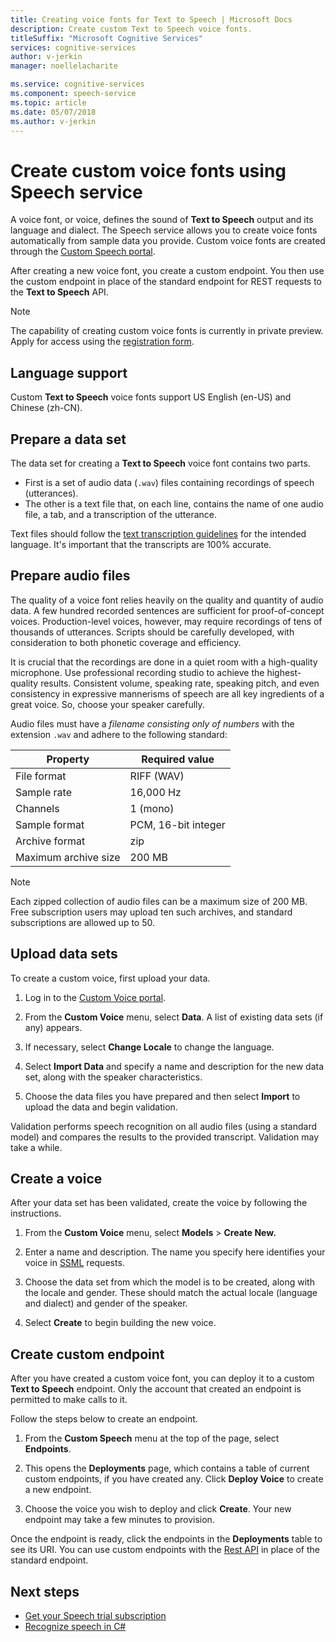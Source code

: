 ```yaml
---
title: Creating voice fonts for Text to Speech | Microsoft Docs
description: Create custom Text to Speech voice fonts.
titleSuffix: "Microsoft Cognitive Services"
services: cognitive-services
author: v-jerkin
manager: noellelacharite

ms.service: cognitive-services
ms.component: speech-service
ms.topic: article
ms.date: 05/07/2018
ms.author: v-jerkin
---
```

# Create custom voice fonts using Speech service

A voice font, or voice, defines the sound of **Text to Speech** output and its language and dialect. The Speech service allows you to create voice fonts automatically from sample data you provide. Custom voice fonts are created through the [Custom Speech portal](https://www.cris.ai/).

After creating a new voice font, you create a custom endpoint. You then use the custom endpoint in place of the standard endpoint for REST requests to the **Text to Speech** API.

> [!NOTE]
> The capability of creating custom voice fonts is currently in private preview. Apply for access using the [registration form](https://forms.office.com/Pages/ResponsePage.aspx?id=v4j5cvGGr0GRqy180BHbR0N8Vcdi8MZBllkZb70o6KdURjRaUzhBVkhUNklCUEMxU0tQMEFPMjVHVi4u).

## Language support

Custom **Text to Speech** voice fonts support US English (en-US) and Chinese (zh-CN).

## Prepare a data set

The data set for creating a **Text to Speech** voice font contains two parts. 
* First is a set of audio data (`.wav`) files containing recordings of speech (utterances). 
* The other is a text file that, on each line, contains the name of one audio file, a tab, and a transcription of the utterance.

Text files should follow the [text transcription guidelines](prepare-transcription.md) for the intended language. It's important that the transcripts are 100% accurate.

## Prepare audio files

The quality of a voice font relies heavily on the quality and quantity of audio data. A few hundred recorded sentences are sufficient for proof-of-concept voices. Production-level voices, however, may require recordings of tens of thousands of utterances. Scripts should be carefully developed, with consideration to both phonetic coverage and efficiency.

It is crucial that the recordings are done in a quiet room with a high-quality microphone. Use professional recording studio to achieve the highest-quality results. Consistent volume, speaking rate, speaking pitch, and even consistency in expressive mannerisms of speech are all key ingredients of a great voice. So, choose your speaker carefully.

Audio files must have a *filename consisting only of numbers* with the extension `.wav` and adhere to the following standard:

| Property | Required value |
|----------|------|
File format | RIFF (WAV)
Sample rate | 16,000 Hz
Channels | 1 (mono)
Sample format | PCM, 16-bit integer
Archive format | zip
Maximum archive size | 200 MB

> [!NOTE]
> Each zipped collection of audio files can be a maximum size of 200 MB. Free subscription users may upload ten such archives, and standard subscriptions are allowed up to 50.

## Upload data sets

To create a custom voice, first upload your data.

1.  Log in to the [Custom Voice portal](http://customvoice.ai/).

1.  From the **Custom Voice** menu, select **Data**. A list of existing data sets (if any) appears.

1. If necessary, select **Change Locale** to change the language.

1.  Select **Import Data** and specify a name and description for the new data set, along with the speaker characteristics.

1. Choose the data files you have prepared and then select **Import** to upload the data and begin validation.

Validation performs speech recognition on all audio files (using a standard model) and compares the results to the provided transcript. Validation may take a while.

## Create a voice

After your data set has been validated, create the voice by following the instructions.

1. From the **Custom Voice** menu, select **Models** > **Create New.**

1. Enter a name and description. The name you specify here identifies your voice in [SSML](speech-synthesis-markup.md) requests.

1.  Choose the data set from which the model is to be created, along with the locale and gender. These should match the actual locale (language and dialect) and gender of the speaker.

1. Select **Create** to begin building the new voice.

## Create custom endpoint

After you have created a custom voice font, you can deploy it to a custom **Text to Speech** endpoint. Only the account that created an endpoint is permitted to make calls to it.

Follow the steps below to create an endpoint.

1. From the **Custom Speech** menu at the top of the page, select **Endpoints**. 

2. This opens the **Deployments** page, which contains a table of current custom endpoints, if you have created any. Click **Deploy Voice** to create a new endpoint.

3. Choose the voice you wish to deploy and click **Create**. Your new endpoint may take a few minutes to provision.

Once the endpoint is ready, click the endpoints in the **Deployments** table to see its URI. You can use custom endpoints with the [Rest API](rest-apis.md#text-to-speech) in place of the standard endpoint.

## Next steps

- [Get your Speech trial subscription](https://azure.microsoft.com/try/cognitive-services/)
- [Recognize speech in C#](quickstart-csharp-windows.md)

